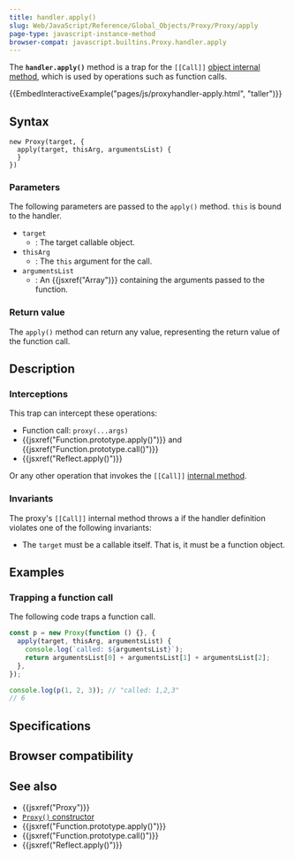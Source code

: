 ```yaml
---
title: handler.apply()
slug: Web/JavaScript/Reference/Global_Objects/Proxy/Proxy/apply
page-type: javascript-instance-method
browser-compat: javascript.builtins.Proxy.handler.apply
---
```




The **`handler.apply()`** method is a trap for the `[[Call]]` [object internal method](/Web/JavaScript/Reference/Global_Objects/Proxy#object_internal_methods), which is used by operations such as function calls.

{{EmbedInteractiveExample("pages/js/proxyhandler-apply.html", "taller")}}

## Syntax

```js-nolint
new Proxy(target, {
  apply(target, thisArg, argumentsList) {
  }
})
```

### Parameters

The following parameters are passed to the `apply()` method. `this` is bound to the handler.

- `target`
  - : The target callable object.
- `thisArg`
  - : The `this` argument for the call.
- `argumentsList`
  - : An {{jsxref("Array")}} containing the arguments passed to the function.

### Return value

The `apply()` method can return any value, representing the return value of the function call.

## Description

### Interceptions

This trap can intercept these operations:

- Function call: `proxy(...args)`
- {{jsxref("Function.prototype.apply()")}} and {{jsxref("Function.prototype.call()")}}
- {{jsxref("Reflect.apply()")}}

Or any other operation that invokes the `[[Call]]` [internal method](/Web/JavaScript/Reference/Global_Objects/Proxy#object_internal_methods).

### Invariants

The proxy's `[[Call]]` internal method throws a  if the handler definition violates one of the following invariants:

- The `target` must be a callable itself. That is, it must be a function object.

## Examples

### Trapping a function call

The following code traps a function call.

```js
const p = new Proxy(function () {}, {
  apply(target, thisArg, argumentsList) {
    console.log(`called: ${argumentsList}`);
    return argumentsList[0] + argumentsList[1] + argumentsList[2];
  },
});

console.log(p(1, 2, 3)); // "called: 1,2,3"
// 6
```

## Specifications



## Browser compatibility



## See also

- {{jsxref("Proxy")}}
- [`Proxy()` constructor](/Web/JavaScript/Reference/Global_Objects/Proxy/Proxy)
- {{jsxref("Function.prototype.apply()")}}
- {{jsxref("Function.prototype.call()")}}
- {{jsxref("Reflect.apply()")}}
